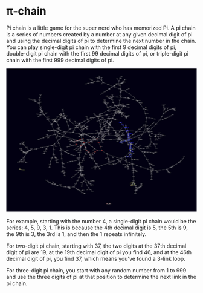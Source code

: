 # &pi;-chain

Pi chain is a little game for the super nerd who has memorized Pi. A pi chain is a 
series of numbers created by a number at any given decimal digit of pi and using 
the decimal digits of pi to determine the next number in the chain. You can play 
single-digit pi chain with the first 9 decimal digits of pi, double-digit pi chain 
with the first 99 decimal digits of pi, or triple-digit pi chain with the first 
999 decimal digits of pi.

![pi-chain.html](pichain.gif)

For example, starting with the number 4, a single-digit pi chain would be the 
series: 4, 5, 9, 3, 1. This is because the 4th decimal digit is 5, the 5th is 9,
the 9th is 3, the 3rd is 1, and then the 1 repeats infinitely.

For two-digit pi chain, starting with 37, the two digits at the 37th decimal 
digit of pi are 19, at the 19th decimal digit of pi you find 46, and at the 
46th decimal digit of pi, you find 37, which means you've found a 3-link loop.

For three-digit pi chain, you start with any random number from 1 to 999 and 
use the three digits of pi at that position to determine the next link in the 
pi chain.

